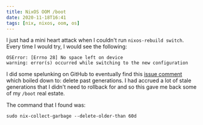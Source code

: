 ```yaml
---
title: NixOS OOM /boot
date: 2020-11-18T16:41
tags: [nix, nixos, oom, os]
---
```


I just had a mini heart attack when I couldn't run `nixos-rebuild switch`. Every
time I would try, I would see the following:

```
OSError: [Errno 28] No space left on device
warning: error(s) occurred while switching to the new configuration
```

I did some spelunking on GitHub to eventually find this [issue comment][issue]
which boiled down to: delete past generations. I had accrued a lot of stale
generations that I didn't need to rollback for and so this gave me back some of
my `/boot` real estate.

The command that I found was:

```
sudo nix-collect-garbage --delete-older-than 60d
```

[issue]: https://github.com/NixOS/nixpkgs/issues/23926#issuecomment-347745220

